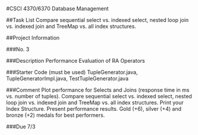 #CSCI 4370/6370 Database Management

##Task List
Compare sequential select vs. indexed select, nested loop join vs. indexed join and TreeMap vs. all index structures.


##Project Information

###No.
3

###Description
Performance Evaluation of RA Operators

###Starter Code (must be used)
TupleGenerator.java, TupleGeneratorImpl.java, TestTupleGenerator.java

###Comment
Plot performance for Selects and Joins (response time in ms vs. number of tuples). Compare sequential select vs. indexed select, nested loop join vs. indexed join and TreeMap vs. all index structures. Print your Index Structure. Present performance results. Gold (+6), silver (+4) and bronze (+2) medals for best performers.

###Due
7/3
